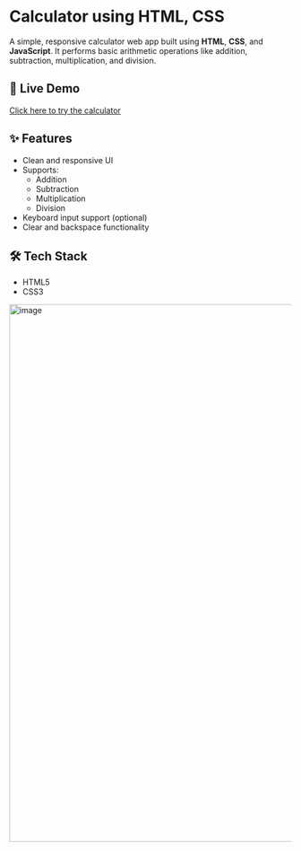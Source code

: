 # Calculator using HTML, CSS 

A simple, responsive calculator web app built using **HTML**, **CSS**, and **JavaScript**. It performs basic arithmetic operations like addition, subtraction, multiplication, and division.

## 🔗 Live Demo

[Click here to try the calculator](https://arora-tarun.github.io/Calculator-HTML-CSS/)

## ✨ Features

- Clean and responsive UI
- Supports:
  - Addition
  - Subtraction
  - Multiplication
  - Division
- Keyboard input support (optional)
- Clear and backspace functionality

## 🛠️ Tech Stack

- HTML5
- CSS3

<img width="1852" height="958" alt="image" src="https://github.com/user-attachments/assets/b9bd98cd-f80c-4abd-8db3-b3297d8d280d" />

